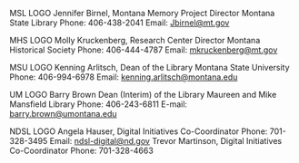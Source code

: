 MSL LOGO
Jennifer Birnel, Montana Memory Project Director 
Montana State Library 
Phone: 406-438-2041 
Email: Jbirnel@mt.gov 
 
MHS LOGO
Molly Kruckenberg, Research Center Director 
Montana Historical Society 
Phone: 406-444-4787 
Email: mkruckenberg@mt.gov  
 
MSU LOGO
Kenning Arlitsch, Dean of the Library 
Montana State University 
Phone: 406-994-6978 
Email: kenning.arlitsch@montana.edu 
 
UM LOGO
Barry Brown Dean (Interim) of the Library
Maureen and Mike Mansfield Library 
Phone: 406-243-6811
E-mail: barry.brown@umontana.edu
 
NDSL LOGO
Angela Hauser, Digital Initiatives Co-Coordinator 
Phone: 701-328-3495 
Email: ndsl-digital@nd.gov 
Trevor Martinson, Digital Initiatives Co-Coordinator 
Phone: 701-328-4663 